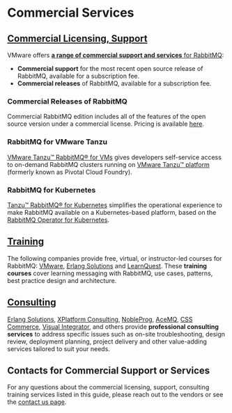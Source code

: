 <!--
Copyright (c) 2007-2021 VMware, Inc. or its affiliates.

All rights reserved. This program and the accompanying materials
are made available under the terms of the under the Apache License,
Version 2.0 (the "License”); you may not use this file except in compliance
with the License. You may obtain a copy of the License at

https://www.apache.org/licenses/LICENSE-2.0

Unless required by applicable law or agreed to in writing, software
distributed under the License is distributed on an "AS IS" BASIS,
WITHOUT WARRANTIES OR CONDITIONS OF ANY KIND, either express or implied.
See the License for the specific language governing permissions and
limitations under the License.
-->

# Commercial Services

## <a id="overview" class="anchor" href="#overview">Commercial Licensing, Support</a>

VMware offers [**a range of commercial support and services** for RabbitMQ](https://www.vmware.com/products/pivotal-rabbitmq.html):

 * **Commercial support** for the most recent open source release of RabbitMQ, available for a subscription fee.
 * **Commercial releases** of RabbitMQ, available for a subscription fee.

### Commercial Releases of RabbitMQ

Commercial RabbitMQ edition includes all of the features of the open source version under a commercial license.
Pricing is available [here](https://www.vmware.com/products/pivotal-rabbitmq.html).

### RabbitMQ for VMware Tanzu

[VMware Tanzu™ RabbitMQ® for VMs](https://tanzu.vmware.com/services-marketplace/messaging-and-integration/rabbitmq)
gives developers self-service access to on-demand RabbitMQ clusters
running on [VMware Tanzu™ platform](https://tanzu.vmware.com/application-service) (formerly known as Pivotal Cloud Foundry).

### RabbitMQ for Kubernetes

[Tanzu™ RabbitMQ® for Kubernetes](https://tanzu.vmware.com/content/blog/introducing-rabbitmq-for-kubernetes)
simplifies the operational experience to make RabbitMQ available on a Kubernetes-based platform,
based on the [RabbitMQ Operator for Kubernetes](https://www.rabbitmq.com/kubernetes/operator/operator-overview.html).


## <a id="training" class="anchor" href="#training">Training</a>

The following companies provide free, virtual, or instructor-led courses for RabbitMQ:
[VMware](https://academy.pivotal.io/store-catalog),
[Erlang Solutions](https://www.erlang-solutions.com/products/rabbitmq.html) and
[LearnQuest](http://www.learnquest.com/course-detail.aspx?cnum=rabbitmq-e1xc).
These <strong>training courses</strong> cover learning messaging with RabbitMQ, use cases, patterns,
best practice design and architecture.

## <a id="consulting" class="anchor" href="#consulting">Consulting</a>

[Erlang Solutions](https://www.erlang-solutions.com/products/rabbitmq.html),
[XPlatform Consulting](http://www.xplatformconsulting.com/rabbitmq/),
[NobleProg](https://www.nobleprog.com/consulting/rabbitmq),
[AceMQ](https://acemq.com/rabbitmq/), [CSS Commerce](https://csscommerce.com/integration-message-queue-specialists/), [Visual Integrator](https://www.visualintegrator.com/rmq/), and others provide **professional consulting services**
to address specific issues such as on-site troubleshooting, design review,
deployment planning, project delivery and other value-adding services
tailored to suit your needs.


## Contacts for Commercial Support or Services

For any questions about the commercial licensing, support, consulting training services listed in this guide,
please reach out to the vendors or see the [contact us page](https://www.rabbitmq.com/contact.html#email).
